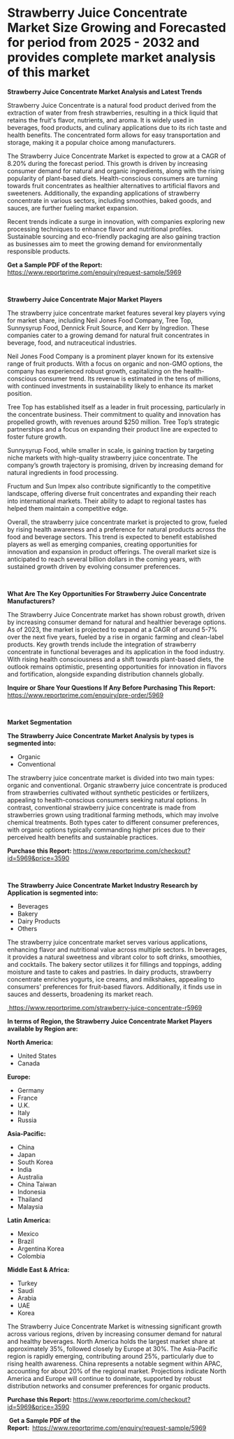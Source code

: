 <p><h1>Strawberry Juice Concentrate Market Size Growing and Forecasted for period from 2025 - 2032 and provides complete market analysis of this market</h1></p><p><strong>Strawberry Juice Concentrate Market Analysis and Latest Trends</strong></p>
<p><p>Strawberry Juice Concentrate is a natural food product derived from the extraction of water from fresh strawberries, resulting in a thick liquid that retains the fruit's flavor, nutrients, and aroma. It is widely used in beverages, food products, and culinary applications due to its rich taste and health benefits. The concentrated form allows for easy transportation and storage, making it a popular choice among manufacturers.</p><p>The Strawberry Juice Concentrate Market is expected to grow at a CAGR of 8.20% during the forecast period. This growth is driven by increasing consumer demand for natural and organic ingredients, along with the rising popularity of plant-based diets. Health-conscious consumers are turning towards fruit concentrates as healthier alternatives to artificial flavors and sweeteners. Additionally, the expanding applications of strawberry concentrate in various sectors, including smoothies, baked goods, and sauces, are further fueling market expansion. </p><p>Recent trends indicate a surge in innovation, with companies exploring new processing techniques to enhance flavor and nutritional profiles. Sustainable sourcing and eco-friendly packaging are also gaining traction as businesses aim to meet the growing demand for environmentally responsible products.</p></p>
<p><strong>Get a Sample PDF of the Report:&nbsp;</strong> <a href="https://www.reportprime.com/enquiry/request-sample/5969?utm_campaign=4542&utm_medium=2&utm_source=Github&utm_content=ia&utm_term=14052025&utm_id=strawberry-juice-concentrate">https://www.reportprime.com/enquiry/request-sample/5969</a></p>
<p>&nbsp;</p>
<p><strong>Strawberry Juice Concentrate Major Market Players</strong></p>
<p><p>The strawberry juice concentrate market features several key players vying for market share, including Neil Jones Food Company, Tree Top, Sunnysyrup Food, Dennick Fruit Source, and Kerr by Ingredion. These companies cater to a growing demand for natural fruit concentrates in beverage, food, and nutraceutical industries.</p><p>Neil Jones Food Company is a prominent player known for its extensive range of fruit products. With a focus on organic and non-GMO options, the company has experienced robust growth, capitalizing on the health-conscious consumer trend. Its revenue is estimated in the tens of millions, with continued investments in sustainability likely to enhance its market position.</p><p>Tree Top has established itself as a leader in fruit processing, particularly in the concentrate business. Their commitment to quality and innovation has propelled growth, with revenues around $250 million. Tree Top’s strategic partnerships and a focus on expanding their product line are expected to foster future growth.</p><p>Sunnysyrup Food, while smaller in scale, is gaining traction by targeting niche markets with high-quality strawberry juice concentrate. The company’s growth trajectory is promising, driven by increasing demand for natural ingredients in food processing.</p><p>Fructum and Sun Impex also contribute significantly to the competitive landscape, offering diverse fruit concentrates and expanding their reach into international markets. Their ability to adapt to regional tastes has helped them maintain a competitive edge.</p><p>Overall, the strawberry juice concentrate market is projected to grow, fueled by rising health awareness and a preference for natural products across the food and beverage sectors. This trend is expected to benefit established players as well as emerging companies, creating opportunities for innovation and expansion in product offerings. The overall market size is anticipated to reach several billion dollars in the coming years, with sustained growth driven by evolving consumer preferences.</p></p>
<p>&nbsp;</p>
<p><strong>What Are The Key Opportunities For Strawberry Juice Concentrate Manufacturers?</strong></p>
<p><p>The Strawberry Juice Concentrate market has shown robust growth, driven by increasing consumer demand for natural and healthier beverage options. As of 2023, the market is projected to expand at a CAGR of around 5-7% over the next five years, fueled by a rise in organic farming and clean-label products. Key growth trends include the integration of strawberry concentrate in functional beverages and its application in the food industry. With rising health consciousness and a shift towards plant-based diets, the outlook remains optimistic, presenting opportunities for innovation in flavors and fortification, alongside expanding distribution channels globally.</p></p>
<p><strong>Inquire or Share Your Questions If Any Before Purchasing This Report:</strong> <a href="https://www.reportprime.com/enquiry/pre-order/5969?utm_campaign=4542&utm_medium=2&utm_source=Github&utm_content=ia&utm_term=14052025&utm_id=strawberry-juice-concentrate">https://www.reportprime.com/enquiry/pre-order/5969</a></p>
<p>&nbsp;</p>
<p><strong>Market Segmentation</strong></p>
<p><strong>The Strawberry Juice Concentrate Market Analysis by types is segmented into:</strong></p>
<p><ul><li>Organic</li><li>Conventional</li></ul></p>
<p><p>The strawberry juice concentrate market is divided into two main types: organic and conventional. Organic strawberry juice concentrate is produced from strawberries cultivated without synthetic pesticides or fertilizers, appealing to health-conscious consumers seeking natural options. In contrast, conventional strawberry juice concentrate is made from strawberries grown using traditional farming methods, which may involve chemical treatments. Both types cater to different consumer preferences, with organic options typically commanding higher prices due to their perceived health benefits and sustainable practices.</p></p>
<p><strong>Purchase this Report:&nbsp;</strong><a href="https://www.reportprime.com/checkout?id=5969&price=3590&utm_campaign=4542&utm_medium=2&utm_source=Github&utm_content=ia&utm_term=14052025&utm_id=strawberry-juice-concentrate">https://www.reportprime.com/checkout?id=5969&price=3590</a></p>
<p>&nbsp;</p>
<p><strong>The Strawberry Juice Concentrate Market Industry Research by Application is segmented into:</strong></p>
<p><ul><li>Beverages</li><li>Bakery</li><li>Dairy Products</li><li>Others</li></ul></p>
<p><p>The strawberry juice concentrate market serves various applications, enhancing flavor and nutritional value across multiple sectors. In beverages, it provides a natural sweetness and vibrant color to soft drinks, smoothies, and cocktails. The bakery sector utilizes it for fillings and toppings, adding moisture and taste to cakes and pastries. In dairy products, strawberry concentrate enriches yogurts, ice creams, and milkshakes, appealing to consumers' preferences for fruit-based flavors. Additionally, it finds use in sauces and desserts, broadening its market reach.</p></p>
<p><a href="https://www.reportprime.com/strawberry-juice-concentrate-r5969?utm_campaign=4542&utm_medium=2&utm_source=Github&utm_content=ia&utm_term=14052025&utm_id=strawberry-juice-concentrate">&nbsp;https://www.reportprime.com/strawberry-juice-concentrate-r5969</a></p>
<p><strong>In terms of Region, the Strawberry Juice Concentrate Market Players available by Region are:</strong></p>
<p>
    <p> <strong> North America: </strong>
        <ul>
            <li>United States</li>
            <li>Canada</li>
        </ul>
        </p> 
    <p> <strong> Europe: </strong>
        <ul>
            <li>Germany</li>
            <li>France</li>
            <li>U.K.</li>
            <li>Italy</li>
            <li>Russia</li>
        </ul>
        </p> 
    <p> <strong> Asia-Pacific: </strong>
        <ul>
            <li>China</li>
            <li>Japan</li>
            <li>South Korea</li>
            <li>India</li>
            <li>Australia</li>
            <li>China Taiwan</li>
            <li>Indonesia</li>
            <li>Thailand</li>
            <li>Malaysia</li>
        </ul>
        </p> 
    <p> <strong> Latin America: </strong>
        <ul>
            <li>Mexico</li>
            <li>Brazil</li>
            <li>Argentina Korea</li>
            <li>Colombia</li>
        </ul>
        </p> 
    <p> <strong> Middle East & Africa: </strong>
        <ul>
            <li>Turkey</li>
            <li>Saudi</li>
            <li>Arabia</li>
            <li>UAE</li>
            <li>Korea</li>
        </ul>
    </p>
    </p>
<p><p>The Strawberry Juice Concentrate Market is witnessing significant growth across various regions, driven by increasing consumer demand for natural and healthy beverages. North America holds the largest market share at approximately 35%, followed closely by Europe at 30%. The Asia-Pacific region is rapidly emerging, contributing around 25%, particularly due to rising health awareness. China represents a notable segment within APAC, accounting for about 20% of the regional market. Projections indicate North America and Europe will continue to dominate, supported by robust distribution networks and consumer preferences for organic products.</p></p>
<p><strong>Purchase this Report: </strong><a href="https://www.reportprime.com/checkout?id=5969&price=3590&utm_campaign=4542&utm_medium=2&utm_source=Github&utm_content=ia&utm_term=14052025&utm_id=strawberry-juice-concentrate">https://www.reportprime.com/checkout?id=5969&price=3590</a></p>
<p>&nbsp;<strong>Get a Sample PDF of the Report:&nbsp;&nbsp;</strong><a href="https://www.reportprime.com/enquiry/request-sample/5969?utm_campaign=4542&utm_medium=2&utm_source=Github&utm_content=ia&utm_term=14052025&utm_id=strawberry-juice-concentrate">https://www.reportprime.com/enquiry/request-sample/5969</a></p>
<p><strong></strong></p>
<p><p></p><p></p><p></p></p>